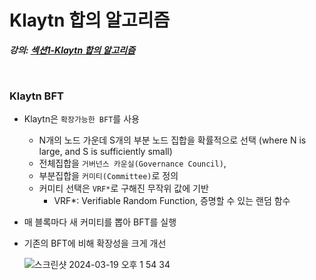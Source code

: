 # Klaytn 합의 알고리즘

**_강의: [섹션1-Klaytn 합의 알고리즘](https://www.inflearn.com/course/lecture?courseSlug=klaytn-%EC%8A%A4%EB%A7%88%ED%8A%B8%EA%B3%84%EC%95%BD%EA%B3%BC-%ED%83%88%EC%A4%91%EC%95%99%EC%95%B1&unitId=30500&tab=curriculum)_**

<br>

### Klaytn BFT

- Klaytn은 `확장가능한 BFT`를 사용
  - N개의 노드 가운데 S개의 부분 노드 집합을 확률적으로 선택 (where N is large, and S is sufficiently small)
  - 전체집합을 `거버넌스 카운실(Governance Council)`,
  - 부분집합을 `커미티(Committee)`로 정의
  - 커미티 선택은 `VRF*`로 구해진 무작위 값에 기반
    - VRF\*: Verifiable Random Function, 증명할 수 있는 랜덤 함수
- 매 블록마다 새 커미티를 뽑아 BFT를 실행
- 기존의 BFT에 비해 확장성을 크게 개선
  <br>

  ![스크린샷 2024-03-19 오후 1 54 34](https://github.com/lbo728/BlockChainStudy/assets/72309817/3fc6553f-1319-4c80-83b8-f953882f13de)

<br>
